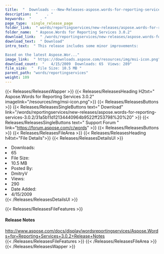 ```yaml
---
title:  "  Downloads ---New-Releases-aspose.words-for-reporting-services-3.0.2 . " 
description:  "    . " 
keywords:  "    . " 
page_type:  single_release_page
folder_link:  " words/reportingservices/new-releases/aspose.words-for-reporting-services-3.0.2/"
folder_name:  " Aspose.Words for Reporting Services 3.0.2"
download_link:  " /words/reportingservices/new-releases/aspose.words-for-reporting-services-3.0.2/31a5b11d12134440964b9522ff253798"
download_text:  " Download"
intro_text:  " This release includes some minor improvements:

Based on the latest Aspose.Wor..."
image_link:  " https://downloads.aspose.com/resources/img/msi-icon.png"
download_count:  "   4/15/2009  Downloads: 65  Views: 289"
file_size:  "  File Size: 10.5 MB "
parent_path: "words/reportingservices"
weight: 109 
---
```


{{< Releases/ReleasesWapper >}}
  {{< Releases/ReleasesHeading H2txt=" Aspose.Words for Reporting Services 3.0.2" imagelink="/resources/img/msi-icon.png">}}
  {{< Releases/ReleasesButtons >}}
    {{< Releases/ReleasesSingleButtons text=" Download" link="/words/reportingservices/new-releases/aspose.words-for-reporting-services-3.0.2/31a5b11d12134440964b9522ff253798%20%20" >}}
    {{< Releases/ReleasesSingleButtons text=" Support Forum " link="https://forum.aspose.com/c/words" >}}
  {{< Releases/ReleasesButtons >}}
  {{< Releases/ReleasesFileArea >}}
    {{< Releases/ReleasesHeading h4txt="File Details">}}
    {{< Releases/ReleasesDetailsUl >}}
             <li>Downloads:</li><li>65</li><li>File Size:</li><li>10.5 MB</li><li>Posted By:</li><li>DmitryV</li><li>Views:</li><li>290</li><li>Date Added:</li><li>4/15/2009</li>
    {{< /Releases/ReleasesDetailsUl >}}

  {{< Releases/ReleasesFileFeatures >}}
      <h4>Release Notes</h4><div><a href="http://www.aspose.com/docs/display/wordsreportingservices/Aspose.Words+for+Reporting+Services+3.0.2+Release+Notes">http://www.aspose.com/docs/display/wordsreportingservices/Aspose.Words+for+Reporting+Services+3.0.2+Release+Notes</a></div>
  {{< /Releases/ReleasesFileFeatures >}}
 {{< /Releases/ReleasesFileArea >}}
{{< /Releases/ReleasesWapper >}}


